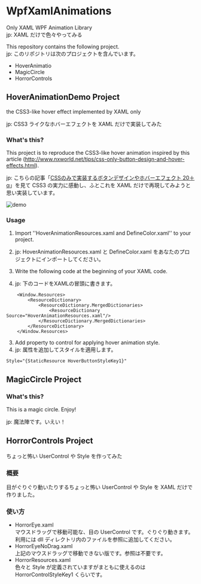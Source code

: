 # WpfXamlAnimations
Only XAML WPF Animation Library  
jp: XAML だけで色々やってみる  

This repository contains the following project.  
jp: このリポジトリは次のプロジェクトを含んでいます。 

- HoverAnimatio
- MagicCircle
- HorrorControls


## HoverAnimationDemo Project
the CSS3-like hover effect implemented by XAML only  

jp: CSS3 ライクなホバーエフェクトを XAML だけで実装してみた  

### What's this?
This project is to reproduce the CSS3-like hover animation inspired by this article (http://www.nxworld.net/tips/css-only-button-design-and-hover-effects.html).  

jp: こちらの記事「[CSSのみで実装するボタンデザインやホバーエフェクト 20＋α](http://www.nxworld.net/tips/css-only-button-design-and-hover-effects.html)」を見て CSS3 の実力に感動し、ふとこれを XAML だけで再現してみようと思い実装しています。  
  
![demo](https://raw.github.com/wiki/0V/WpfXamlAnimations/demo/WPFXAMLANIME.gif)

### Usage

1. Import ''HoverAnimationResources.xaml and DefineColor.xaml'' to your project.
1. jp: HoverAnimationResources.xaml と DefineColor.xaml をあなたのプロジェクトにインポートしてください。

2. Write the following code at the beginning of your XAML code.
2. jp: 下のコードをXAMLの冒頭に書きます。

```
    <Window.Resources>
        <ResourceDictionary>
            <ResourceDictionary.MergedDictionaries>
                <ResourceDictionary Source="HoverAnimationResources.xaml"/>
            </ResourceDictionary.MergedDictionaries>
        </ResourceDictionary>
    </Window.Resources>
```

3. Add property to control for applying hover animation style.
3. jp: 属性を追加してスタイルを適用します。
```
Style="{StaticResource HoverButtonStyleKey1}"
```

  
## MagicCircle Project

### What's this?
This is a magic circle. Enjoy!  

jp: 魔法陣です。いえい！  



## HorrorControls Project
ちょっと怖い UserControl や Style を作ってみた  

### 概要  
目がぐりぐり動いたりするちょっと怖い UserControl や Style を XAML だけで作りました。  

### 使い方
* HorrorEye.xaml  
マウスドラッグで移動可能な、目の UserControl です。ぐりぐり動きます。  
利用には dll ディレクトリ内のファイルを参照に追加してください。  
* HorrorEyeNoDrag.xaml  
上記のマウスドラッグで移動できない版です。参照は不要です。  
* HorrorResources.xaml  
色々と Style が定義されていますがまともに使えるのは HorrorControlStyleKey1 くらいです。  
  
  
